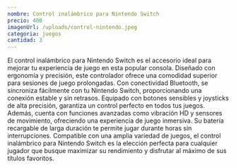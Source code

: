 ```yaml
---
nombre: Control inalámbrico para Nintendo Switch
precio: 400
imagenUrl: /uploads/control-nintendo.jpeg
categoria: juegos
cantidad: 3
---
```



El control inalámbrico para Nintendo Switch es el accesorio ideal para mejorar tu experiencia de juego en esta popular consola. Diseñado con ergonomía y precisión, este controlador ofrece una comodidad superior para sesiones de juego prolongadas. Con conectividad Bluetooth, se sincroniza fácilmente con tu Nintendo Switch, proporcionando una conexión estable y sin retrasos. Equipado con botones sensibles y joysticks de alta precisión, garantiza un control perfecto en todos tus juegos. Además, cuenta con funciones avanzadas como vibración HD y sensores de movimiento, ofreciendo una experiencia de juego inmersiva. Su batería recargable de larga duración te permite jugar durante horas sin interrupciones. Compatible con una amplia variedad de juegos, el control inalámbrico para Nintendo Switch es la elección perfecta para cualquier jugador que busque maximizar su rendimiento y disfrutar al máximo de sus títulos favoritos.